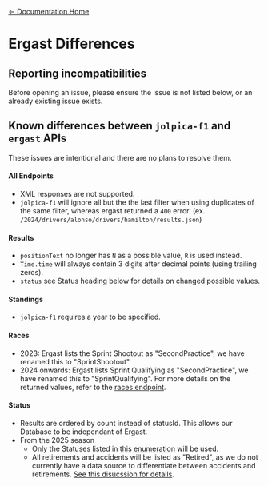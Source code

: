 [← Documentation Home](/APIdocs/README.md)
# Ergast Differences

## Reporting incompatibilities
Before opening an issue, please ensure the issue is not listed below, or an already existing issue exists.

## Known differences between `jolpica-f1` and `ergast` APIs
These issues are intentional and there are no plans to resolve them.

#### All Endpoints
- XML responses are not supported.
- `jolpica-f1` will ignore all but the the last filter when using duplicates of the same filter, whereas ergast returned a `400` error. (ex. `/2024/drivers/alonso/drivers/hamilton/results.json`)

#### Results
- `positionText` no longer has `N` as a possible value, `R` is used instead.
- `Time.time` will always contain 3 digits after decimal points (using trailing zeros).
- `status` see Status heading below for details on changed possible values.

#### Standings
- `jolpica-f1` requires a year to be specified.

#### Races
- 2023: Ergast lists the Sprint Shootout as "SecondPractice", we have renamed this to "SprintShootout".
- 2024 onwards: Ergast lists Sprint Qualifying as "SecondPractice", we have renamed this to "SprintQualifying".
For more details on the returned values, refer to the [races endpoint](./endpoints/races.md).

#### Status
- Results are ordered by count instead of statusId. This allows our Database to be independant of Ergast.
- From the 2025 season
  - Only the Statuses listed in [this enumeration](https://github.com/jolpica/jolpica-f1/blob/71f12b1c9637aa838926abcb6f4840fbfac4d87c/jolpica/formula_one/models/session.py#L64-L71) will be used.
  - All retirements and accidents will be listed as "Retired", as we do not currently have a data source to differentiate between accidents and retirements. [See this disucssion for details](https://github.com/jolpica/jolpica-f1/discussions/184#discussioncomment-12633419).
